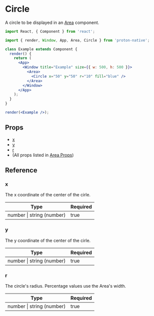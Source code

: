 # Circle

A circle to be displayed in an [Area](area.md) component.

```jsx
import React, { Component } from 'react';

import { render, Window, App, Area, Circle } from 'proton-native';

class Example extends Component {
  render() {
    return (
      <App>
        <Window title="Example" size={{ w: 500, h: 500 }}>
          <Area>
            <Circle x="50" y="50" r="10" fill="blue" />
          </Area>
        </Window>
      </App>
    );
  }
}

render(<Example />);
```

## Props

* [x](#x)
* [y](#y)
* [r](#r)
* (All props listed in [Area Props](area_props.md))

## Reference

### x

The x coordinate of the center of the cirle.

| **Type**                  | **Required** |
| ------------------------- | ------------ |
| number \| string (number) | true         |

### y

The y coordinate of the center of the cirle.

| **Type**                  | **Required** |
| ------------------------- | ------------ |
| number \| string (number) | true         |

### r

The circle's radius. Percentage values use the Area's width.

| **Type**                  | **Required** |
| ------------------------- | ------------ |
| number \| string (number) | true         |
